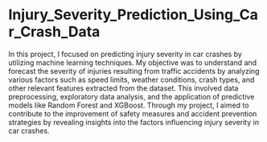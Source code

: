 # Injury_Severity_Prediction_Using_Car_Crash_Data
In this project, I focused on predicting injury severity in car crashes by utilizing machine learning techniques. My objective was to understand and forecast the severity of injuries resulting from traffic accidents by analyzing various factors such as speed limits, weather conditions, crash types, and other relevant features extracted from the dataset. This involved data preprocessing, exploratory data analysis, and the application of predictive models like Random Forest and XGBoost. Through my project, I aimed to contribute to the improvement of safety measures and accident prevention strategies by revealing insights into the factors influencing injury severity in car crashes.
